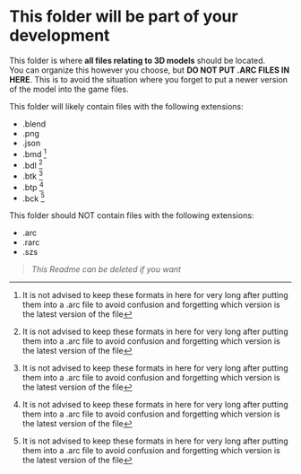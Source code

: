# This folder will be part of your development

This folder is where **all files relating to 3D models** should be located.<br/>You can organize this however you choose, but **DO NOT PUT .ARC FILES IN HERE**.
This is to avoid the situation where you forget to put a newer version of the model into the game files.

This folder will likely contain files with the following extensions:
- .blend
- .png
- .json
- .bmd [^1]
- .bdl [^1]
- .btk [^1]
- .btp [^1]
- .bck [^1]

This folder should NOT contain files with the following extensions:
- .arc
- .rarc
- .szs

> *This Readme can be deleted if you want*

[^1]: It is not advised to keep these formats in here for very long after putting them into a .arc file to avoid confusion and forgetting which version is the latest version of the file

